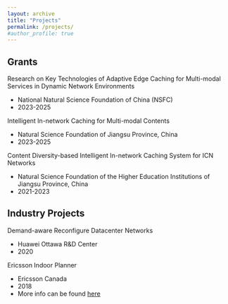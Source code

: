 ```yaml
---
layout: archive
title: "Projects"
permalink: /projects/
#author_profile: true
---
```




## Grants
Research on Key Technologies of Adaptive Edge Caching for Multi-modal Services in Dynamic Network Environments
 * National Natural Science Foundation of China (NSFC)
 * 2023-2025


Intelligent In-network Caching for Multi-modal Contents
 * Natural Science Foundation of Jiangsu Province, China
 * 2023-2025

Content Diversity-based Intelligent In-network Caching System for ICN Networks
 * Natural Science Foundation of the Higher Education Institutions of Jiangsu Province, China
 * 2021-2023



## Industry Projects
Demand-aware Reconfigure Datacenter Networks
 * Huawei Ottawa R&D Center
 * 2020

Ericsson Indoor Planner
 * Ericsson Canada
 * 2018
 * More info can be found [here](https://www.ericsson.com/en/portfolio/networks/ericsson-radio-system/radio/small-cells/indoor/ericsson-indoor-planner)

